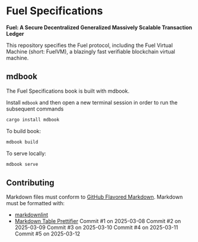 # Fuel Specifications

<!-- markdownlint-disable-next-line MD036 -->
**Fuel: A Secure Decentralized Generalized Massively Scalable Transaction Ledger**

This repository specifies the Fuel protocol, including the Fuel Virtual Machine (short: FuelVM), a blazingly fast verifiable blockchain virtual machine.

## mdbook

The Fuel Specifications book is built with mdbook.

Install `mdbook` and then open a new terminal session in order to run the subsequent commands

```sh
cargo install mdbook
```

To build book:

```sh
mdbook build
```

To serve locally:

```sh
mdbook serve
```

## Contributing

Markdown files must conform to [GitHub Flavored Markdown](https://github.github.com/gfm/). Markdown must be formatted with:

- [markdownlint](https://github.com/DavidAnson/markdownlint)
- [Markdown Table Prettifier](https://github.com/darkriszty/MarkdownTablePrettify-VSCodeExt)
Commit #1 on 2025-03-08
Commit #2 on 2025-03-09
Commit #3 on 2025-03-10
Commit #4 on 2025-03-11
Commit #5 on 2025-03-12
